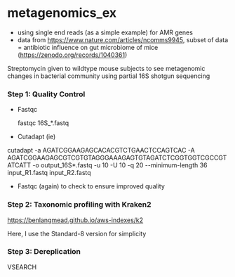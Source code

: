 # metagenomics_ex
- using single end reads (as a simple example) for AMR genes
- data from https://www.nature.com/articles/ncomms9945, 
subset of data = antibiotic influence on gut microbiome of mice (https://zenodo.org/records/1040361)

Streptomycin given to wildtype mouse subjects to see metagenomic changes in bacterial community using partial 16S shotgun sequencing

### Step 1: Quality Control
- Fastqc
  
  fastqc 16S_*.fastq 
- Cutadapt (ie)
  
cutadapt -a AGATCGGAAGAGCACACGTCTGAACTCCAGTCAC -A AGATCGGAAGAGCGTCGTGTAGGGAAAGAGTGTAGATCTCGGTGGTCGCCGTATCATT -o output_16S*.fastq -u 10 -U 10 -q 20 --minimum-length 36 input_R1.fastq input_R2.fastq

- Fastqc (again) to check to ensure improved quality

### Step 2: Taxonomic profiling with Kraken2
https://benlangmead.github.io/aws-indexes/k2

Here, I use the Standard-8 version for simplicity


### Step 3: Dereplication
VSEARCH
###

